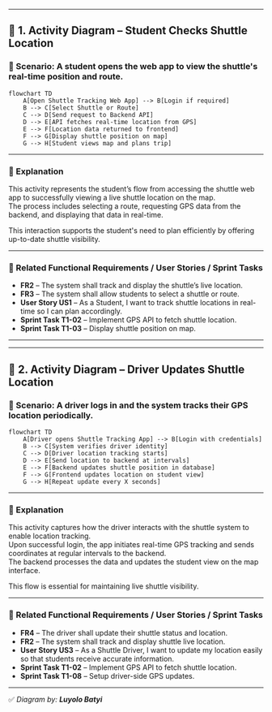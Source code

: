 
---

## 🧭 1. Activity Diagram – Student Checks Shuttle Location

### 🎯 Scenario: A student opens the web app to view the shuttle's real-time position and route.

```mermaid
flowchart TD
    A[Open Shuttle Tracking Web App] --> B[Login if required]
    B --> C[Select Shuttle or Route]
    C --> D[Send request to Backend API]
    D --> E[API fetches real-time location from GPS]
    E --> F[Location data returned to frontend]
    F --> G[Display shuttle position on map]
    G --> H[Student views map and plans trip]
```

---

### 📝 Explanation

This activity represents the student’s flow from accessing the shuttle web app to successfully viewing a live shuttle location on the map.  
The process includes selecting a route, requesting GPS data from the backend, and displaying that data in real-time.

This interaction supports the student's need to plan efficiently by offering up-to-date shuttle visibility.

---

### 🔗 Related Functional Requirements / User Stories / Sprint Tasks

- **FR2** – The system shall track and display the shuttle’s live location.  
- **FR3** – The system shall allow students to select a shuttle or route.  
- **User Story US1** – As a Student, I want to track shuttle locations in real-time so I can plan accordingly.  
- **Sprint Task T1-02** – Implement GPS API to fetch shuttle location.  
- **Sprint Task T1-03** – Display shuttle position on map.

---


---

## 🚐 2. Activity Diagram – Driver Updates Shuttle Location

### 🎯 Scenario: A driver logs in and the system tracks their GPS location periodically.

```mermaid
flowchart TD
    A[Driver opens Shuttle Tracking App] --> B[Login with credentials]
    B --> C[System verifies driver identity]
    C --> D[Driver location tracking starts]
    D --> E[Send location to backend at intervals]
    E --> F[Backend updates shuttle position in database]
    F --> G[Frontend updates location on student view]
    G --> H[Repeat update every X seconds]
```

---

### 📝 Explanation

This activity captures how the driver interacts with the shuttle system to enable location tracking.  
Upon successful login, the app initiates real-time GPS tracking and sends coordinates at regular intervals to the backend.  
The backend processes the data and updates the student view on the map interface.

This flow is essential for maintaining live shuttle visibility.

---

### 🔗 Related Functional Requirements / User Stories / Sprint Tasks

- **FR4** – The driver shall update their shuttle status and location.  
- **FR2** – The system shall track and display shuttle live location.  
- **User Story US3** – As a Shuttle Driver, I want to update my location easily so that students receive accurate information.  
- **Sprint Task T1-02** – Implement GPS API to fetch shuttle location.  
- **Sprint Task T1-08** – Setup driver-side GPS updates.

---

✅ *Diagram by: **Luyolo Batyi***

